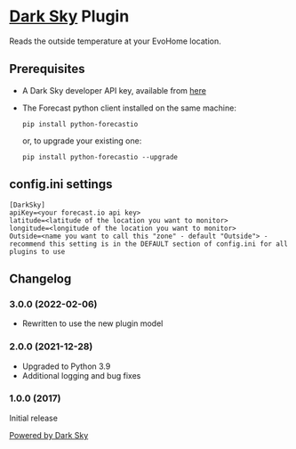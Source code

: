 # [Dark Sky](http://darksky.net) Plugin

Reads the outside temperature at your EvoHome location.

## Prerequisites
* A Dark Sky developer API key, available from [here](http://darksky.net/dev/)
* The Forecast python client installed on the same machine:

  `pip install python-forecastio`

  or, to upgrade your existing one:

  `pip install python-forecastio --upgrade`

## config.ini settings
```
[DarkSky]
apiKey=<your forecast.io api key>
latitude=<latitude of the location you want to monitor>
longitude=<longitude of the location you want to monitor>
Outside=<name you want to call this "zone" - default "Outside"> - recommend this setting is in the DEFAULT section of config.ini for all plugins to use
```

## Changelog
### 3.0.0 (2022-02-06)
- Rewritten to use the new plugin model
### 2.0.0 (2021-12-28)
- Upgraded to Python 3.9
- Additional logging and bug fixes
### 1.0.0 (2017)
Initial release


[Powered by Dark Sky](https://darksky.net/poweredby/)
